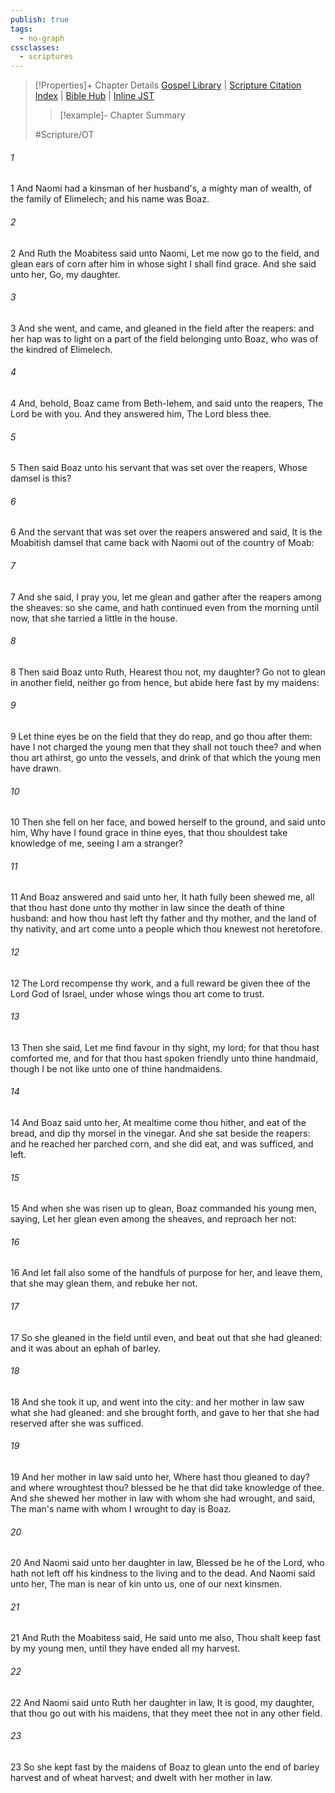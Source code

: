 ```yaml
---
publish: true
tags:
  - no-graph
cssclasses:
  - scriptures
---
```

>[!Properties]+ Chapter Details
>[Gospel Library](https://churchofjesuschrist.org/study/scriptures/ot/ruth/2?lang=eng)    |    [Scripture Citation Index](https://scriptures.byu.edu/#06c02::c06c02)    |    [Bible Hub](https://biblehub.com/ruth/2.htm)    |    [Inline JST](https://scripturetoolbox.com/html/ic/Ruth/2.html)
>>[!example]- Chapter Summary
>> 
> 
>
>#Scripture/OT
###### 1
1 And Naomi had a kinsman of her husband's, a mighty man of wealth, of the family of Elimelech; and his name was Boaz.
###### 2
2 And Ruth the Moabitess said unto Naomi, Let me now go to the field, and glean ears of corn after him in whose sight I shall find grace. And she said unto her, Go, my daughter.
###### 3
3 And she went, and came, and gleaned in the field after the reapers: and her hap was to light on a part of the field belonging unto Boaz, who was of the kindred of Elimelech.
###### 4
4 And, behold, Boaz came from Beth-lehem, and said unto the reapers, The Lord be with you. And they answered him, The Lord bless thee.
###### 5
5 Then said Boaz unto his servant that was set over the reapers, Whose damsel is this?
###### 6
6 And the servant that was set over the reapers answered and said, It is the Moabitish damsel that came back with Naomi out of the country of Moab:
###### 7
7 And she said, I pray you, let me glean and gather after the reapers among the sheaves: so she came, and hath continued even from the morning until now, that she tarried a little in the house.
###### 8
8 Then said Boaz unto Ruth, Hearest thou not, my daughter? Go not to glean in another field, neither go from hence, but abide here fast by my maidens:
###### 9
9 Let thine eyes be on the field that they do reap, and go thou after them: have I not charged the young men that they shall not touch thee? and when thou art athirst, go unto the vessels, and drink of that which the young men have drawn.
###### 10
10 Then she fell on her face, and bowed herself to the ground, and said unto him, Why have I found grace in thine eyes, that thou shouldest take knowledge of me, seeing I am a stranger?
###### 11
11 And Boaz answered and said unto her, It hath fully been shewed me, all that thou hast done unto thy mother in law since the death of thine husband: and how thou hast left thy father and thy mother, and the land of thy nativity, and art come unto a people which thou knewest not heretofore.
###### 12
12 The Lord recompense thy work, and a full reward be given thee of the Lord God of Israel, under whose wings thou art come to trust.
###### 13
13 Then she said, Let me find favour in thy sight, my lord; for that thou hast comforted me, and for that thou hast spoken friendly unto thine handmaid, though I be not like unto one of thine handmaidens.
###### 14
14 And Boaz said unto her, At mealtime come thou hither, and eat of the bread, and dip thy morsel in the vinegar. And she sat beside the reapers: and he reached her parched corn, and she did eat, and was sufficed, and left.
###### 15
15 And when she was risen up to glean, Boaz commanded his young men, saying, Let her glean even among the sheaves, and reproach her not:
###### 16
16 And let fall also some of the handfuls of purpose for her, and leave them, that she may glean them, and rebuke her not.
###### 17
17 So she gleaned in the field until even, and beat out that she had gleaned: and it was about an ephah of barley.
###### 18
18 And she took it up, and went into the city: and her mother in law saw what she had gleaned: and she brought forth, and gave to her that she had reserved after she was sufficed.
###### 19
19 And her mother in law said unto her, Where hast thou gleaned to day? and where wroughtest thou? blessed be he that did take knowledge of thee. And she shewed her mother in law with whom she had wrought, and said, The man's name with whom I wrought to day is Boaz.
###### 20
20 And Naomi said unto her daughter in law, Blessed be he of the Lord, who hath not left off his kindness to the living and to the dead. And Naomi said unto her, The man is near of kin unto us, one of our next kinsmen.
###### 21
21 And Ruth the Moabitess said, He said unto me also, Thou shalt keep fast by my young men, until they have ended all my harvest.
###### 22
22 And Naomi said unto Ruth her daughter in law, It is good, my daughter, that thou go out with his maidens, that they meet thee not in any other field.
###### 23
23 So she kept fast by the maidens of Boaz to glean unto the end of barley harvest and of wheat harvest; and dwelt with her mother in law.
